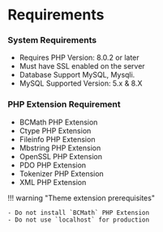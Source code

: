 # Requirements

### System Requirements

- Requires PHP Version: 8.0.2 or later
- Must have SSL enabled on the server
- Database Support MySQL, Mysqli.
- MySQL Supported Version: 5.x & 8.X

### PHP Extension Requirement
- BCMath PHP Extension
- Ctype PHP Extension
- Fileinfo PHP Extension
- Mbstring PHP Extension
- OpenSSL PHP Extension
- PDO PHP Extension
- Tokenizer PHP Extension
- XML PHP Extension

!!! warning "Theme extension prerequisites"

    - Do not install `BCMath` PHP Extension
    - Do not use `localhost` for production
